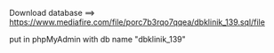 Download database ==> https://www.mediafire.com/file/porc7b3rqo7qqea/dbklinik_139.sql/file

put in phpMyAdmin with db name "dbklinik_139"
